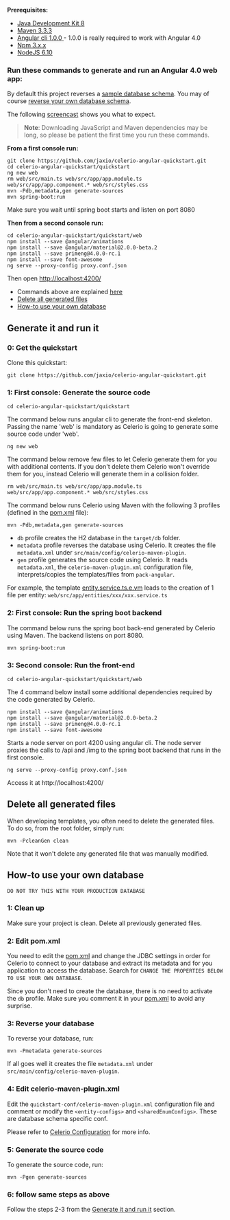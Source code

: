 
**Prerequisites:** 

* [Java Development Kit 8](http://www.oracle.com/technetwork/java/javase/downloads/index.html)
* [Maven 3.3.3](https://maven.apache.org/download.cgi) 
* [Angular cli 1.0.0 ](https://github.com/angular/angular-cli#installation) - 1.0.0 is really required to work with Angular 4.0
* [Npm 3.x.x](https://nodejs.org/en/)
* [NodeJS 6.10](https://nodejs.org/en/)


### Run these commands to generate and run an Angular 4.0 web app:

By default this project reverses a [sample database schema](https://github.com/jaxio/celerio-angular-quickstart/blob/master/quickstart-conf/01-create.sql).
You may of course [reverse your own database schema](#how-to-use-your-own-database).

The following [screencast](https://www.youtube.com/watch?v=MBrgeykyTGs) shows you what to expect.

> **Note**: Downloading JavaScript and Maven dependencies may be long, so please be patient the first time you run these commands.

**From a first console run:**

    git clone https://github.com/jaxio/celerio-angular-quickstart.git
    cd celerio-angular-quickstart/quickstart
    ng new web
    rm web/src/main.ts web/src/app/app.module.ts web/src/app/app.component.* web/src/styles.css
    mvn -Pdb,metadata,gen generate-sources
    mvn spring-boot:run

Make sure you wait until spring boot starts and listen on port 8080    

**Then from a second console run:**

    cd celerio-angular-quickstart/quickstart/web
    npm install --save @angular/animations
    npm install --save @angular/material@2.0.0-beta.2
    npm install --save primeng@4.0.0-rc.1
    npm install --save font-awesome        
    ng serve --proxy-config proxy.conf.json

Then open [http://localhost:4200/](http://localhost:4200/)

* Commands above are explained [here](#generate-it-and-run-it)
* [Delete all generated files](#delete-all-generated-files)
* [How-to use your own database](#how-to-use-your-own-database)

## Generate it and run it

### 0: Get the quickstart

Clone this quickstart:

    git clone https://github.com/jaxio/celerio-angular-quickstart.git

### 1: First console: Generate the source code

    cd celerio-angular-quickstart/quickstart

The command below runs angular cli to generate the front-end skeleton.
Passing the name 'web' is mandatory as Celerio is going to generate some source code under 'web'.

    ng new web

The command below remove few files to let Celerio generate them for you with additional contents.
If you don't delete them Celerio won't override them for you, instead Celerio will generate them
in a collision folder.

    rm web/src/main.ts web/src/app/app.module.ts web/src/app/app.component.* web/src/styles.css

The command below runs Celerio using Maven with the following 3 profiles (defined in the [pom.xml][] file):
    
    mvn -Pdb,metadata,gen generate-sources


* `db` profile creates the H2 database in the `target/db` folder.
* `metadata` profile reverses the database using Celerio. It creates the file `metadata.xml` under `src/main/config/celerio-maven-plugin`.
* `gen` profile generates the source code using Celerio. It reads `metadata.xml`, the `celerio-maven-plugin.xml` configuration file, interprets/copies the templates/files from `pack-angular`.

For example, the template [entity.service.ts.e.vm][] leads to the creation of 1 file per entity: `web/src/app/entities/xxx/xxx.service.ts`

### 2: First console: Run the spring boot backend

The command below runs the spring boot back-end generated by Celerio using Maven.
The backend listens on port 8080.

    mvn spring-boot:run


### 3: Second console: Run the front-end

    cd celerio-angular-quickstart/quickstart/web

The 4 command below install some additional dependencies required by the code generated by Celerio. 

    npm install --save @angular/animations
    npm install --save @angular/material@2.0.0-beta.2
    npm install --save primeng@4.0.0-rc.1
    npm install --save font-awesome

Starts a node server on port 4200 using angular cli. The node server proxies the calls to /api and /img to the 
spring boot backend that runs in the first console.

    ng serve --proxy-config proxy.conf.json

Access it at http://localhost:4200/


## Delete all generated files

When developing templates, you often need to delete the generated files.
To do so, from the root folder, simply run:
    
    mvn -PcleanGen clean

Note that it won't delete any generated file that was manually modified.

## How-to use your own database

`DO NOT TRY THIS WITH YOUR PRODUCTION DATABASE`

### 1: Clean up
 
Make sure your project is clean. Delete all previously generated files.

### 2: Edit pom.xml

You need to edit the [pom.xml][] and change the JDBC settings
in order for Celerio to connect to your database and extract its metadata and for you application to access the database.
Search for `CHANGE THE PROPERTIES BELOW TO USE YOUR OWN DATABASE`.

Since you don't need to create the database, there is no need to activate the `db` profile. 
Make sure you comment it in your [pom.xml][] to avoid any surprise.

### 3: Reverse your database 

To reverse your database, run:

    mvn -Pmetadata generate-sources
    
If all goes well it creates the file `metadata.xml` under `src/main/config/celerio-maven-plugin`.

### 4: Edit celerio-maven-plugin.xml

Edit the `quickstart-conf/celerio-maven-plugin.xml` configuration file and comment or modify 
the `<entity-configs>` and `<sharedEnumConfigs>`. These are database schema specific conf.

Please refer to [Celerio Configuration](http://www.jaxio.com/documentation/celerio/configuration.html) for more info.

### 5: Generate the source code

To generate the source code, run:

    mvn -Pgen generate-sources

### 6: follow same steps as above

Follow the steps 2-3 from the [Generate it and run it](#generate-it-and-run-it) section.

[pom.xml]: https://github.com/jaxio/celerio-angular-quickstart/blob/master/quickstart/pom.xml
[entity.service.ts.e.vm]: https://github.com/jaxio/celerio-angular-quickstart/blob/master/pack-angular/celerio/pack-angular/web/src/app/entities/entity.service.ts.e.vm
